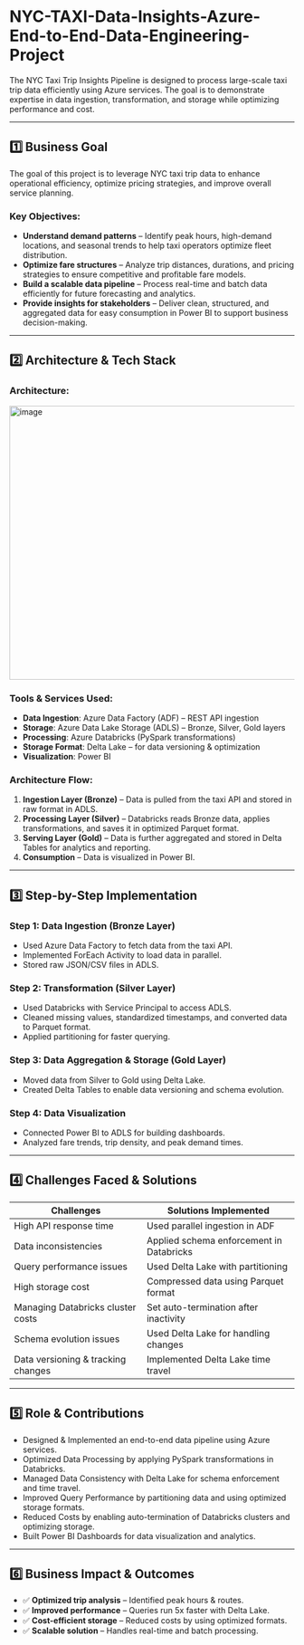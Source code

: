 # NYC-TAXI-Data-Insights-Azure-End-to-End-Data-Engineering-Project

The NYC Taxi Trip Insights Pipeline is designed to process large-scale taxi trip data efficiently using Azure services. The goal is to demonstrate expertise in data ingestion, transformation, and storage while optimizing performance and cost.

---

## 1️⃣ Business Goal
The goal of this project is to leverage NYC taxi trip data to enhance operational efficiency, optimize pricing strategies, and improve overall service planning.  

### Key Objectives:
- **Understand demand patterns** – Identify peak hours, high-demand locations, and seasonal trends to help taxi operators optimize fleet distribution.  
- **Optimize fare structures** – Analyze trip distances, durations, and pricing strategies to ensure competitive and profitable fare models.  
- **Build a scalable data pipeline** – Process real-time and batch data efficiently for future forecasting and analytics.  
- **Provide insights for stakeholders** – Deliver clean, structured, and aggregated data for easy consumption in Power BI to support business decision-making.  

---

## 2️⃣ Architecture & Tech Stack

### Architecture:
<img width="823" height="484" alt="image" src="https://github.com/user-attachments/assets/74a01106-4633-4a9b-9f80-e92fb9170016" />

### Tools & Services Used:
- **Data Ingestion**: Azure Data Factory (ADF) – REST API ingestion  
- **Storage**: Azure Data Lake Storage (ADLS) – Bronze, Silver, Gold layers  
- **Processing**: Azure Databricks (PySpark transformations)  
- **Storage Format**: Delta Lake – for data versioning & optimization  
- **Visualization**: Power BI  

### Architecture Flow:
1. **Ingestion Layer (Bronze)** – Data is pulled from the taxi API and stored in raw format in ADLS.  
2. **Processing Layer (Silver)** – Databricks reads Bronze data, applies transformations, and saves it in optimized Parquet format.  
3. **Serving Layer (Gold)** – Data is further aggregated and stored in Delta Tables for analytics and reporting.  
4. **Consumption** – Data is visualized in Power BI.  

---

## 3️⃣ Step-by-Step Implementation

### Step 1: Data Ingestion (Bronze Layer)
- Used Azure Data Factory to fetch data from the taxi API.  
- Implemented ForEach Activity to load data in parallel.  
- Stored raw JSON/CSV files in ADLS.  

### Step 2: Transformation (Silver Layer)
- Used Databricks with Service Principal to access ADLS.  
- Cleaned missing values, standardized timestamps, and converted data to Parquet format.  
- Applied partitioning for faster querying.  

### Step 3: Data Aggregation & Storage (Gold Layer)
- Moved data from Silver to Gold using Delta Lake.  
- Created Delta Tables to enable data versioning and schema evolution.  

### Step 4: Data Visualization
- Connected Power BI to ADLS for building dashboards.  
- Analyzed fare trends, trip density, and peak demand times.  

---

## 4️⃣ Challenges Faced & Solutions

| Challenges | Solutions Implemented |
|------------|-----------------------|
| High API response time | Used parallel ingestion in ADF |
| Data inconsistencies | Applied schema enforcement in Databricks |
| Query performance issues | Used Delta Lake with partitioning |
| High storage cost | Compressed data using Parquet format |
| Managing Databricks cluster costs | Set auto-termination after inactivity |
| Schema evolution issues | Used Delta Lake for handling changes |
| Data versioning & tracking changes | Implemented Delta Lake time travel |

---

## 5️⃣ Role & Contributions
- Designed & Implemented an end-to-end data pipeline using Azure services.  
- Optimized Data Processing by applying PySpark transformations in Databricks.  
- Managed Data Consistency with Delta Lake for schema enforcement and time travel.  
- Improved Query Performance by partitioning data and using optimized storage formats.  
- Reduced Costs by enabling auto-termination of Databricks clusters and optimizing storage.  
- Built Power BI Dashboards for data visualization and analytics.  

---

## 6️⃣ Business Impact & Outcomes
- ✅ **Optimized trip analysis** – Identified peak hours & routes.  
- ✅ **Improved performance** – Queries run 5x faster with Delta Lake.  
- ✅ **Cost-efficient storage** – Reduced costs by using optimized formats.  
- ✅ **Scalable solution** – Handles real-time and batch processing.  

